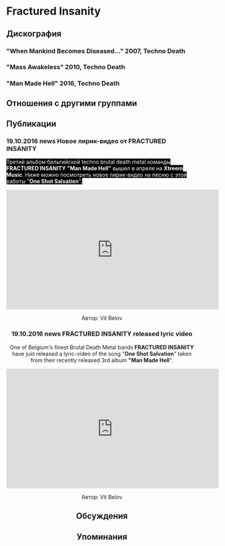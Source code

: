# Fractured Insanity



## Дискография

### "When Mankind Becomes Diseased..." 2007, Techno Death



### "Mass Awakeless" 2010, Techno Death



### "Man Made Hell" 2016, Techno Death




## Отношения с другими группами


## Публикации

### 19.10.2016 news Новое лирик-видео от FRACTURED INSANITY

<p><font color="#ffffff" style="background-color: rgb(0, 0, 0);">Третий альбом бельгийской techno brutal death metal команды <strong>FRACTURED INSANITY "Man Made Hell"</strong> вышел в апреле на <strong>Xtreem Music</strong>. Ниже можно посмотреть новое лирик-видео на песню с этой работы "<strong>One Shot Salvation</strong>".</font></p><p><font color="#ffffff" style="background-color: rgb(0, 0, 0);"></font><center><iframe width="560" height="315" src="https://www.youtube.com/embed/uFqQglOtstw" frameborder="0" allowfullscreen></iframe></p>
Автор: Vit Belov

### 19.10.2016 news FRACTURED INSANITY released lyric video

<p>One of Belgium's finest Brutal Death Metal bands<strong> FRACTURED INSANITY</strong> have just released a lyric-video of the song "<strong>One Shot Salvation</strong>" taken from their recently released 3rd album <strong>"Man Made Hell</strong>".</p><p><center><iframe width="560" height="315" src="https://www.youtube.com/embed/uFqQglOtstw" frameborder="0" allowfullscreen></iframe></p>
Автор: Vit Belov


## Обсуждения


## Упоминания

